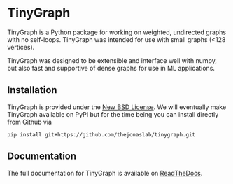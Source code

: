 # TinyGraph

TinyGraph is a Python package for working on weighted, undirected graphs with no self-loops. TinyGraph was intended for use with small graphs (<128 vertices).

TinyGraph was designed to be extensible and interface well with numpy, but also fast and supportive of dense graphs for use in ML applications. 

## Installation

TinyGraph is provided under the [New BSD License](LICENSE). We will eventually make TinyGraph available on PyPI but
for the time being you can install directly from Github via 

```
pip install git+https://github.com/thejonaslab/tinygraph.git
```

## Documentation

The full documentation for TinyGraph is available on [ReadTheDocs](https://tinygraph.readthedocs.io/en/latest/index.html#).
